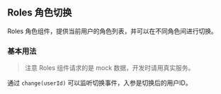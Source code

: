 <div class="demo-header">
<p class="overviewicon">
  <span class="wapi-business-roles"/>
</p>

## Roles 角色切换

<nova-uxlink widget-name="Roles"></nova-uxlink>

Roles 角色组件，提供当前用户的角色列表，并可以在不同角色间进行切换。
</div>

### 基本用法

> 注意 Roles 组件请求的是 mock 数据，开发时请用真实服务。

通过 `change(userId)` 可以监听切换事件，入参是切换后的用户ID。

<nova-demo-view link="roles/base.vue"></nova-demo-view>

<br>

<nova-attributes link="roles"></nova-attributes>

